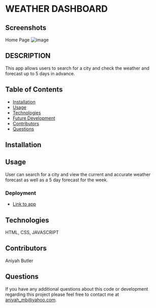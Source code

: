# WEATHER DASHBOARD

## Screenshots

Home Page
![image](https://user-images.githubusercontent.com/96402809/195168794-85df7fd0-f1d7-4b65-8f91-a9caec922f90.png)

## DESCRIPTION

This app allows users to search for a city and check the weather and forecast up to 5 days in advance.

## Table of Contents
* [Installation](#installation)
* [Usage](#usage)
* [Technologies](#technologies)
* [Future Development](#Future)
* [Contributors](#contributors)
* [Questions](#questions) 
   
## Installation

## Usage  
User can search for a city and view the current and accurate weather forecast as well as a 5 day forecast for the week.


### Deployment

* [Link to app]( https://aniyahmb99.github.io/weather-dashboard/)


## Technologies
HTML, CSS, JAVASCRIPT

## Contributors
Aniyah Butler

## Questions

If you have any additional questions about this code or development regarding this project please feel free to contact me at aniyah_mb@yahoo.com.
